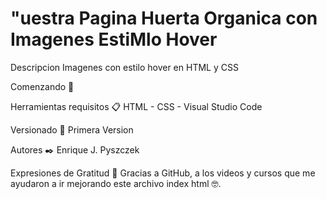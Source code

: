 # "uestra Pagina Huerta Organica con Imagenes EstiMlo Hover

Descripcion Imagenes con estilo hover en HTML y CSS

Comenzando 🚀

Herramientas requisitos 📋
HTML - CSS - Visual Studio Code

Versionado 📌
Primera Version

Autores ✒️
Enrique J. Pyszczek 

Expresiones de Gratitud 🎁
Gracias a GitHub, a los videos y cursos que me ayudaron a ir mejorando este archivo index html 🤓.

